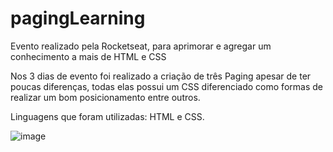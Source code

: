 # pagingLearning
Evento realizado pela Rocketseat, para aprimorar e agregar um conhecimento a mais de HTML e CSS

Nos 3 dias de evento foi realizado a criação de três Paging apesar de ter poucas diferenças, todas elas possui um CSS diferenciado como formas de realizar um bom posicionamento entre outros.

Linguagens que foram utilizadas: HTML e CSS.


![image](https://user-images.githubusercontent.com/56897949/225484805-92264f0f-3c1f-4c5f-b22f-3fcc83396345.png)


